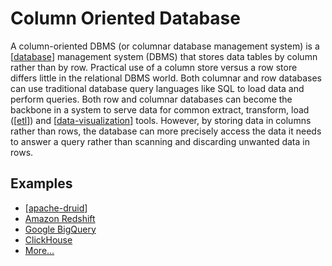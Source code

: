 # Column Oriented Database

A column-oriented DBMS (or columnar database management system) is a [[database]] management system (DBMS) that stores data tables by column rather than by row. Practical use of a column store versus a row store differs little in the relational DBMS world. Both columnar and row databases can use traditional database query languages like SQL to load data and perform queries. Both row and columnar databases can become the backbone in a system to serve data for common extract, transform, load ([[etl]]) and [[data-visualization]] tools. However, by storing data in columns rather than rows, the database can more precisely access the data it needs to answer a query rather than scanning and discarding unwanted data in rows.

## Examples

- [[apache-druid]]
- [Amazon Redshift](https://en.wikipedia.org/wiki/Amazon_Redshift)
- [Google BigQuery](https://en.wikipedia.org/wiki/BigQuery)
- [ClickHouse](https://github.com/ClickHouse/ClickHouse/)
- [More...](https://en.wikipedia.org/wiki/List_of_column-oriented_DBMSes)

[//begin]: # "Autogenerated link references for markdown compatibility"
[database]: database "Database"
[etl]: etl "Extract, transform, load"
[data-visualization]: data-visualization "Data Visualization"
[apache-druid]: apache-druid "Apache Druid"
[//end]: # "Autogenerated link references"
